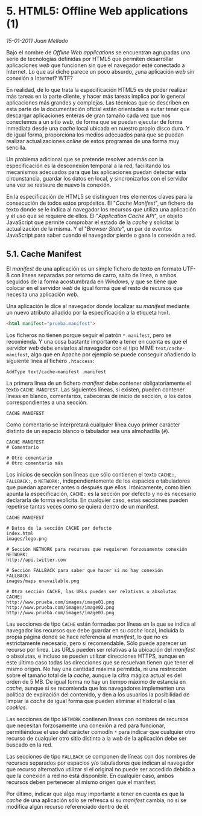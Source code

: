 # 5. HTML5: Offline Web applications (1)

_15-01-2011_ _Juan Mellado_

Bajo el nombre de _Offline Web applications_ se encuentran agrupadas una serie de tecnologías definidas por HTML5 que permiten desarrollar aplicaciones _web_ que funcionen sin que el navegador esté conectado a Internet. Lo que así dicho parece un poco absurdo, ¿una aplicación _web_ sin conexión a Internet? WTF?

En realidad, de lo que trata la especificación HTML5 es de poder realizar más tareas en la parte cliente, y hacer más tareas implica por lo general aplicaciones más grandes y complejas. Las técnicas que se describen en esta parte de la documentación oficial están orientadas a evitar tener que descargar aplicaciones enteras de gran tamaño cada vez que nos conectemos a un sitio _web_, de forma que se puedan ejecutar de forma inmediata desde una _cache_ local ubicada en nuestro propio disco duro. Y de igual forma, proporciona los medios adecuados para que se puedan realizar actualizaciones _online_ de estos programas de una forma muy sencilla.

Un problema adicional que se pretende resolver además con la especificación es la desconexión temporal a la red, facilitando los mecanismos adecuados para que las aplicaciones puedan detectar esta circunstancia, guardar los datos en local, y sincronizarlos con el servidor una vez se restaure de nuevo la conexión.

En la especificación de HTML5 se distinguen tres elementos claves para la consecución de todos estos propósitos. El "_Cache Manifest_", un fichero de texto donde se le indica al navegador los recursos que utiliza una aplicación y el uso que se requiere de ellos. El "_Application Cache API_", un objeto JavaScript que permite comprobar el estado de la _cache_ y solicitar la actualización de la misma. Y el "_Browser State_", un par de eventos JavaScript para saber cuando el navegador pierde o gana la conexión a red.

## 5.1. Cache Manifest

El _manifest_ de una aplicación es un simple fichero de texto en formato UTF-8 con líneas separadas por retorno de carro, salto de línea, o ambos seguidos de la forma acostumbrada en _Windows_, y que se tiene que colocar en el servidor _web_ de igual forma que el resto de recursos que necesita una aplicación _web_.

Una aplicación le dice al navegador donde localizar su _manifest_ mediante un nuevo atributo añadido por la especificación a la etiqueta ```html```.

```html
<html manifest="prueba.manifest">
```

Los ficheros no tienen porque seguir el patrón ```*.manifest```, pero se recomienda. Y una cosa bastante importante a tener en cuenta es que el servidor _web_ debe enviarlos al navegador con el tipo MIME ```text/cache-manifest```, algo que en Apache por ejemplo se puede conseguir añadiendo la siguiente línea al fichero ```.htaccess```:

```text
AddType text/cache-manifest .manifest
```

La primera línea de un fichero _manifest_ debe contener obligatoriamente el texto ```CACHE MANIFEST```. Las siguientes líneas, si existen, pueden contener líneas en blanco, comentarios, cabeceras de inicio de sección, o los datos correspondientes a una sección.

```text
CACHE MANIFEST
```

Como comentario se interpretará cualquier línea cuyo primer carácter distinto de un espacio blanco o tabulador sea una almohadilla (```#```).

```text
CACHE MANIFEST
# Comentario

# Otro comentario
# Otro comentario más
```

Los inicios de sección son líneas que sólo contienen el texto ```CACHE:```, ```FALLBACK:```, o ```NETWORK:```, independientemente de los espacios o tabuladores que puedan aparecer antes o después que ellos. Irónicamente, como bien apunta la especificación, ```CACHE:``` es la sección por defecto y no es necesario declararla de forma explícita. En cualquier caso, estas secciones pueden repetirse tantas veces como se quiera dentro de un manifest.

```text
CACHE MANIFEST

# Datos de la sección CACHE por defecto
index.html
images/logo.png

# Sección NETWORK para recursos que requieren forzosamente conexión
NETWORK:
http://api.twitter.com

# Sección FALLBACK para saber que hacer si no hay conexión
FALLBACK:
images/maps unavailable.png

# Otra sección CACHE, las URLs pueden ser relativas o absolutas
CACHE:
http://www.prueba.com/images/image01.png
http://www.prueba.com/images/image02.png
http://www.prueba.com/images/image03.png
```

Las secciones de tipo ```CACHE``` están formadas por líneas en la que se indica al navegador los recursos que debe guardar en su _cache_ local, incluida la propia página donde se hace referencia al _manifest_, lo que no es estrictamente necesario, pero si recomendable. Sólo puede aparecer un recurso por línea. Las URLs pueden ser relativas a la ubicación del _manifest_ o absolutas, e incluso se pueden utilizar direcciones HTTPS, aunque en este último caso todas las direcciones que se resuelvan tienen que tener el mismo origen. No hay una cantidad máxima permitida, ni una restricción sobre el tamaño total de la _cache_, aunque la cifra mágica actual es del orden de 5 MB. De igual forma no hay un tiempo máximo de estancia en _cache_, aunque si se recomienda que los navegadores implementen una política de expiración del contenido, y den a los usuarios la posibilidad de limpiar la _cache_ de igual forma que pueden eliminar el historial o las _cookies_.

Las secciones de tipo ```NETWORK``` contienen líneas con nombres de recursos que necesitan forzosamente una conexión a red para funcionar, permitiéndose el uso del carácter comodín ```*``` para indicar que cualquier otro recurso de cualquier otro sitio distinto a la _web_ de la aplicación debe ser buscado en la red.

Las secciones de tipo ```FALLBACK``` se componen de líneas con dos nombres de recursos separados por espacios y/o tabuladores que indican al navegador que recurso alternativo utilizar si el original no puede ser accedido debido a que la conexión a red no está disponible. En cualquier caso, ambos recursos deben pertenecer al mismo origen que el manifest.

Por último, indicar que algo muy importante a tener en cuenta es que la _cache_ de una aplicación sólo se refresca si su _manifest_ cambia, no si se modifica algún recurso referenciado dentro de él.
